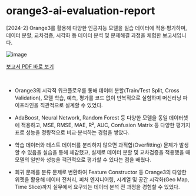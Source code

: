 # orange3-ai-evaluation-report
[2024-2] Orange3를 활용해 다양한 인공지능 모델을 실습 데이터에 적용·평가하며, 데이터 분할, 교차검증, 시각화 등 데이터 분석 및 문제해결 과정을 체험한 보고서입니다.

![image](https://github.com/user-attachments/assets/17e5878f-84f3-4871-aee1-fa4d1509400d)


[보고서 PDF 바로 보기](images/Orange3를%20활용한%20인공지능%20기반%20문제해결%20실습%20평가_%EC%99%84%EC%84%B1%EB%B3%B8_22221617_%EC%BB%B4%ED%93%A8%ED%84%B0%EA%B3%B5%ED%95%99%EA%B3%BC_%EA%B6%8C%EC%B2%B4%EC%9D%80_.pdf)


<br>

- Orange3의 시각적 워크플로우를 통해 데이터 분할(Train/Test Split, Cross Validation), 모델 학습, 예측, 평가를 코드 없이 반복적으로 실험하며 머신러닝 파이프라인을 직관적으로 설계할 수 있었다.

- AdaBoost, Neural Network, Random Forest 등 다양한 모델을 동일 데이터셋에 적용하고, MSE, RMSE, MAE, R², AUC, Confusion Matrix 등 다양한 평가지표로 성능을 정량적으로 비교·분석하는 경험을 쌓았다.

- 학습 데이터와 테스트 데이터를 분리하지 않으면 과적합(Overfitting) 문제가 발생할 수 있음을 실습을 통해 체감했고, 실제로 데이터 분할 및 교차검증을 적용했을 때 모델의 일반화 성능을 객관적으로 평가할 수 있다는 점을 배웠다.

- 회귀 문제를 분류 문제로 변환하여 Feature Constructor 등 Orange3의 다양한 위젯을 활용해 데이터 전처리, 피처 엔지니어링, 시계열 및 공간 시각화(Geo Map, Time Slice)까지 실무에서 요구되는 데이터 분석 전 과정을 경험할 수 있었다.

